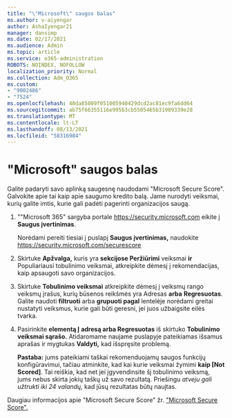 ```yaml
---
title: "\"Microsoft\" saugos balas"
ms.author: v-aiyengar
author: AshaIyengar21
manager: dansimp
ms.date: 02/17/2021
ms.audience: Admin
ms.topic: article
ms.service: o365-administration
ROBOTS: NOINDEX, NOFOLLOW
localization_priority: Normal
ms.collection: Adm_O365
ms.custom:
- "9002486"
- "7524"
ms.openlocfilehash: 40da85009f051005940429dcd2ac81ec9fa6dd64
ms.sourcegitcommit: ab75f66355116e995b3cb5505465b31989339e28
ms.translationtype: MT
ms.contentlocale: lt-LT
ms.lasthandoff: 08/13/2021
ms.locfileid: "58316984"
---
```

# <a name="microsoft-secure-score"></a>"Microsoft" saugos balas

Galite padaryti savo aplinką saugesnę naudodami "Microsoft Secure Score". Galvokite apie tai kaip apie saugumo kredito balą. Jame nurodyti veiksmai, kurių galite imtis, kurie gali padėti pagerinti organizacijos saugą.

1. ""Microsoft 365" sargyba portale <https://security.microsoft.com> eikite į **Saugus įvertinimas**.

   Norėdami pereiti tiesiai į puslapį **Saugus įvertinimas,** naudokite <https://security.microsoft.com/securescore>

2. Skirtuke **Apžvalga,** kuris yra **sekcijose Peržiūrimi** veiksmai **ir** Populiariausi tobulinimo veiksmai, atkreipkite dėmesį į rekomendacijas, kaip apsaugoti savo organizacijos.

3. Skirtuke **Tobulinimo veiksmai** atkreipkite  dėmesį į veiksmų rango veiksmų įrašus, kurių būsenos reikšmės yra  Adresas **arba** **Regresuotas**.  Galite naudoti **filtruoti** arba **grupuoti pagal** lentelėje norėdami greitai nustatyti veiksmus, kurie gali būti geresni, jei juos užbaigsite eilės tvarka.

4. Pasirinkite **elementą Į** **adresą arba Regresuotas** iš skirtuko **Tobulinimo veiksmai sąrašo.** Atidaromame naujame puslapyje pateikiamas išsamus aprašas ir mygtukas **Valdyti,** kad išspręsite problemą.

    **Pastaba:** jums pateikiami taškai rekomenduojamų saugos funkcijų konfigūravimui, tačiau atminkite, kad kai kurie veiksmai žymimi **kaip [Not Scored]**. Tai reiškia, kad net jei įgyvendinsite šį tobulinimo veiksmą, jums nebus skirta jokių taškų už savo rezultatą. Priešingu *atveju gali užtrukti iki 24 valandų,* kad jūsų rezultatas būtų naujtas.

Daugiau informacijos apie "Microsoft Secure Score" žr. ["Microsoft Secure Score".](https://docs.microsoft.com/microsoft-365/security/defender/microsoft-secure-score)
